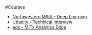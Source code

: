 #Courses

* [Northwestern MSiA - Deep Learning](MSiA_deep_learning)
* [Udacity - Technical Interview](udacity_technical_interview)
* [edx - MITx Analytics Edge](MITx_analytics_edge)
